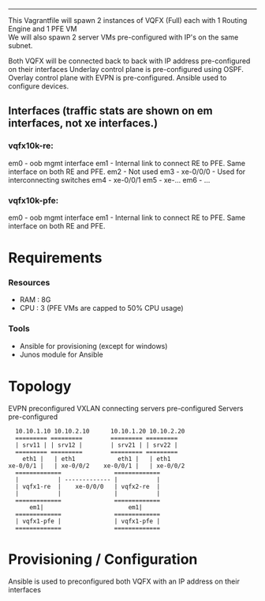 ***
This Vagrantfile will spawn 2 instances of VQFX (Full) each with 1 Routing Engine and 1 PFE VM  
We will also spawn 2 server VMs pre-configured with IP's on the same subnet.

Both VQFX will be connected back to back with IP address pre-configured on their interfaces
Underlay control plane is pre-configured using OSPF.
Overlay control plane with EVPN is pre-configured.
Ansible used to configure devices.


## Interfaces (traffic stats are shown on em interfaces, not xe interfaces.)
### vqfx10k-re:
em0 - oob mgmt interface 
em1 - Internal link to connect RE to PFE. Same interface on both RE and PFE.
em2 - Not used
em3 - xe-0/0/0 - Used for interconnecting switches
em4 - xe-0/0/1 
em5 - xe-...
em6 - ...

### vqfx10k-pfe:
em0 - oob mgmt interface 
em1 - Internal link to connect RE to PFE. Same interface on both RE and PFE.

# Requirements

### Resources
 - RAM : 8G
 - CPU : 3 (PFE VMs are capped to 50% CPU usage)

### Tools
 - Ansible for provisioning (except for windows)
 - Junos module for Ansible

# Topology

EVPN preconfigured
VXLAN connecting servers pre-configured
Servers pre-configured

      10.10.1.10 10.10.2.10      10.10.1.20 10.10.2.20
      ========= =========        ========= =========
      | srv11 | | srv12 |        | srv21 | | srv22 |
      ========= =========        ========= =========
        eth1 |   | eth1            eth1 |   | eth1
    xe-0/0/1 |   | xe-0/0/2    xe-0/0/1 |   | xe-0/0/2
      =============               =============
      |           | ------------- |           |
      | vqfx1-re  |    xe-0/0/0   | vqfx2-re  |
      |           |               |           |
      =============               =============
          em1|                        em1|
      =============               =============
      | vqfx1-pfe |               | vqfx1-pfe |
      =============               =============

# Provisioning / Configuration

Ansible is used to preconfigured both VQFX with an IP address on their interfaces
